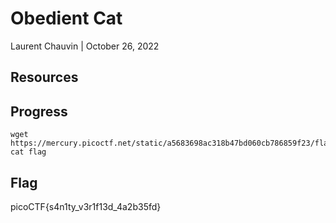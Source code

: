 # Obedient Cat

Laurent Chauvin | October 26, 2022

## Resources

## Progress

```
wget https://mercury.picoctf.net/static/a5683698ac318b47bd060cb786859f23/flag
cat flag
```

## Flag 

picoCTF{s4n1ty_v3r1f13d_4a2b35fd}
